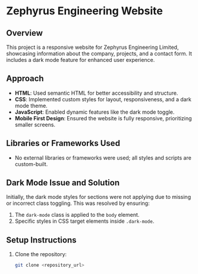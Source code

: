 # Zephyrus Engineering Website

## Overview
This project is a responsive website for Zephyrus Engineering Limited, showcasing information about the company, projects, and a contact form. It includes a dark mode feature for enhanced user experience.

## Approach
- **HTML**: Used semantic HTML for better accessibility and structure.
- **CSS**: Implemented custom styles for layout, responsiveness, and a dark mode theme.
- **JavaScript**: Enabled dynamic features like the dark mode toggle.
- **Mobile First Design**: Ensured the website is fully responsive, prioritizing smaller screens.

## Libraries or Frameworks Used
- No external libraries or frameworks were used; all styles and scripts are custom-built.

## Dark Mode Issue and Solution
Initially, the dark mode styles for sections were not applying due to missing or incorrect class toggling. This was resolved by ensuring:
1. The `dark-mode` class is applied to the `body` element.
2. Specific styles in CSS target elements inside `.dark-mode`.

## Setup Instructions
1. Clone the repository:
   ```bash
   git clone <repository_url>
